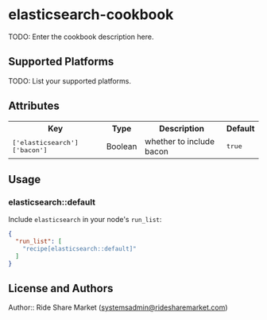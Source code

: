 # elasticsearch-cookbook

TODO: Enter the cookbook description here.

## Supported Platforms

TODO: List your supported platforms.

## Attributes

<table>
  <tr>
    <th>Key</th>
    <th>Type</th>
    <th>Description</th>
    <th>Default</th>
  </tr>
  <tr>
    <td><tt>['elasticsearch']['bacon']</tt></td>
    <td>Boolean</td>
    <td>whether to include bacon</td>
    <td><tt>true</tt></td>
  </tr>
</table>

## Usage

### elasticsearch::default

Include `elasticsearch` in your node's `run_list`:

```json
{
  "run_list": [
    "recipe[elasticsearch::default]"
  ]
}
```

## License and Authors

Author:: Ride Share Market (<systemsadmin@ridesharemarket.com>)
